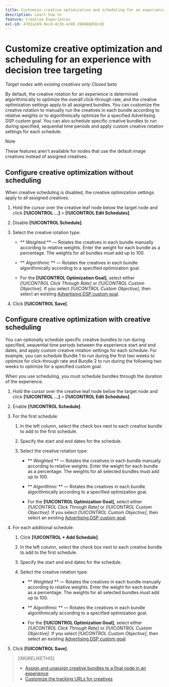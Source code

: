 ```yaml
---
title: Customize creative optimization and scheduling for an experience
description: Learn how to
feature: Creative Experiences
exl-id: 47d1a249-decd-4c3b-ac88-260488d5bcd2
---
```

# Customize creative optimization and scheduling for an experience with decision tree targeting

*Target nodes with existing creatives only*
*Closed beta*

By default, the creative rotation for an experience is determined algorithmically to optimize the overall click-through rate, and the creative optimization settings apply to all assigned bundles. You can customize the creative rotation to manually run the creatives in each bundle according to relative weights or to algorithmically optimize for a specified Advertising DSP custom goal. <!-- verify --> You can also schedule specific creative bundles to run during specified, sequential time periods and apply custom creative rotation settings for each schedule.

>[!NOTE]
>
>These features aren't available for nodes that use the default image creatives instead of assigned creatives.

## Configure creative optimization without scheduling

When creative scheduling is disabled, the creative optimization settings apply to all assigned creatives.

1. Hold the cursor over the creative leaf node below the target node and click **[!UICONTROL ...]** > **[!UICONTROL Edit Schedules]**.

1. Disable **[!UICONTROL Schedule]**.  

1. Select the creative rotation type:

   * ** *Weighted* ** &mdash; Rotates the creatives in each bundle manually according to relative weights. Enter the weight for each bundle as a percentage. The weights for all bundles must add up to 100.
   
   *  ** *Algorithmic* ** &mdash; Rotates the creatives in each bundle algorithmically according to a specified optimization goal.
   
     * For the **[!UICONTROL Optimization Goal]**, select either *[!UICONTROL Click Through Rate]* or *[!UICONTROL Custom Objective]*.  If you select *[!UICONTROL Custom Objective]*, then select an existing [Advertising DSP custom goal](/help/dsp/optimization/custom-goal.md).<!-- Verify -->

1. Click **[!UICONTROL Save]**.

## Configure creative optimization with creative scheduling

You can optionally schedule specific creative bundles to run during specified, sequential time periods between the experience start and end dates, and apply custom creative rotation settings for each schedule. For example, you can schedule Bundle 1 to run during the first two weeks to optimize for click-through rate and Bundle 2 to run during the following two weeks to optimize for a specified custom goal.

When you use scheduling, you must schedule bundles through the duration of the experience.

1. Hold the cursor over the creative leaf node below the target node and click **[!UICONTROL ...]** > **[!UICONTROL Edit Schedules]**.

1. Enable **[!UICONTROL Schedule]**.

1. For the first schedule:

   1. In the left column, select the check box next to each creative bundle to add to the first schedule.
   
   1. Specify the start and end dates for the schedule.

   1. Select the creative rotation type:

      * ** *Weighted* ** &mdash; Rotates the creatives in each bundle manually according to relative weights. Enter the weight for each bundle as a percentage. The weights for all selected bundles must add up to 100.

      *  ** *Algorithmic* ** &mdash; Rotates the creatives in each bundle algorithmically according to a specified optimization goal.

        * For the **[!UICONTROL Optimization Goal]**, select either *[!UICONTROL Click Through Rate]* or *[!UICONTROL Custom Objective]*.  If you select *[!UICONTROL Custom Objective]*, then select an existing [Advertising DSP custom goal](/help/dsp/optimization/custom-goal.md).<!-- Verify -->

1. For each additional schedule:

   1. Click **[!UICONTROL + Add Schedule]**.

   1. In the left column, select the check box next to each creative bundle to add to the first schedule.
   
   1. Specify the start and end dates for the schedule.

   1. Select the creative rotation type:

      * ** *Weighted* ** &mdash; Rotates the creatives in each bundle manually according to relative weights. Enter the weight for each bundle as a percentage. The weights for all selected bundles must add up to 100.

      *  ** *Algorithmic* ** &mdash; Rotates the creatives in each bundle algorithmically according to a specified optimization goal.

        * For the **[!UICONTROL Optimization Goal]**, select either *[!UICONTROL Click Through Rate]* or *[!UICONTROL Custom Objective]*.  If you select *[!UICONTROL Custom Objective]*, then select an existing [Advertising DSP custom goal](/help/dsp/optimization/custom-goal.md).<!-- Verify -->

1. Click **[!UICONTROL Save]**.

>[!MORELIKETHIS]
>
>* [Assign and unassign creative bundles to a final node in an experience](/help/creative/experiences/experience-assign-creative-bundles.md)
>* [Customize the tracking URLs for creatives](/help/creative/experiences/experience-tracking-urls-targeting.md)
